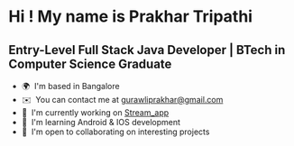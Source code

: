 Hi ! My name is Prakhar Tripathi
========================================================================================================================================

Entry-Level Full Stack Java Developer | BTech in Computer Science Graduate
--------------------------------------------------------------------------

* 🌍  I'm based in Bangalore
* ✉️  You can contact me at [gurawliprakhar@gmail.com](mailto:gurawliprakhar@gmail.com)
* 🚀  I'm currently working on [Stream_app]((https://github.com/gurawliprakhar/Stream_app))
* 🧠  I'm learning Android & IOS development
* 🤝  I'm open to collaborating on interesting projects




